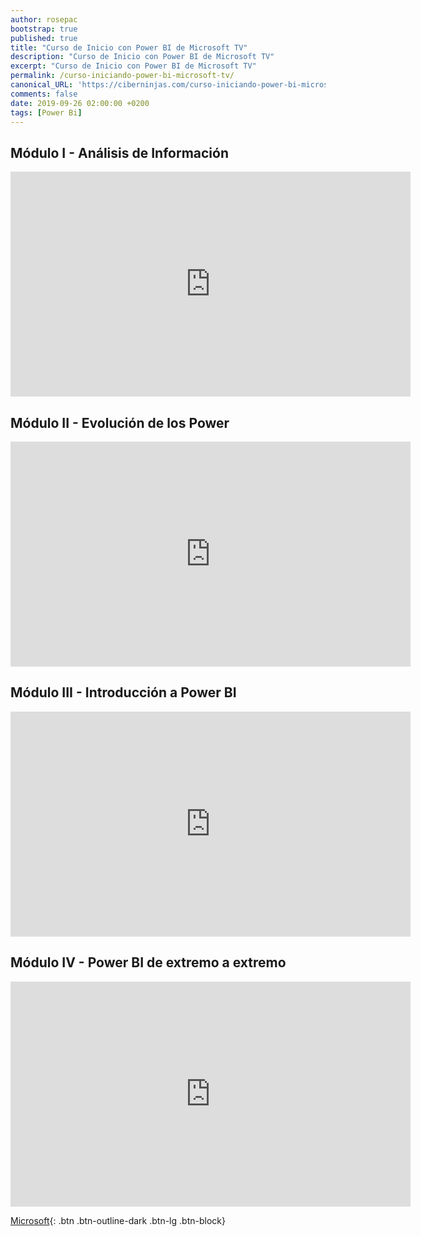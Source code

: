 ```yaml
---
author: rosepac
bootstrap: true
published: true
title: "Curso de Inicio con Power BI de Microsoft TV"
description: "Curso de Inicio con Power BI de Microsoft TV"
excerpt: "Curso de Inicio con Power BI de Microsoft TV"
permalink: /curso-iniciando-power-bi-microsoft-tv/
canonical_URL: 'https://ciberninjas.com/curso-iniciando-power-bi-microsoft-tv/'
comments: false
date: 2019-09-26 02:00:00 +0200
tags: [Power Bi]
---
```


## Módulo I - Análisis de Información

<iframe src="https://channel9.msdn.com/Series/Power-BI/Anlisis-de-Informacin/player?format=html5" width="640" height="360" allowfullscreen="" frameborder="0" title="Módulo I - Análisis de Información - Microsoft Channel 9 Video"></iframe>

## Módulo II - Evolución de los Power

<iframe src="https://channel9.msdn.com/Series/Power-BI/Evolucin-de-los-Power/player?format=html5" width="640" height="360" allowfullscreen="" frameborder="0" title="Módulo II - Evolución de los Power - Microsoft Channel 9 Video"></iframe>

## Módulo III - Introducción a Power BI

<iframe src="https://channel9.msdn.com/Series/Power-BI/Introduccin-a-Power-BI/player?format=html5" width="640" height="360" allowfullscreen="" frameborder="0" title="Módulo III - Introducción a Power BI - Microsoft Channel 9 Video"></iframe>

## Módulo IV - Power BI de extremo a extremo

<iframe src="https://channel9.msdn.com/Series/Power-BI/Power-BI-de-extremo-a-extremo/player" width="640" height="360" allowfullscreen="" frameborder="0" title="Módulo IV - Power BI de extremo a extremo - Microsoft Channel 9 Video"></iframe>

[<i class="fab fa-windows"></i> Microsoft](/cursos-tecnologia-microsoft/){: .btn .btn-outline-dark .btn-lg .btn-block}
